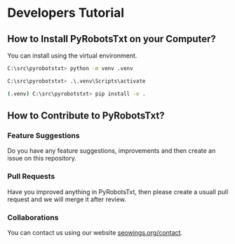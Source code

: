 # Developers Tutorial

## How to Install PyRobotsTxt on your Computer?

You can install using the virtual environment.

```bash
C:\src\pyrobotstxt> python -m venv .venv

C:\src\pyrobotstxt> .\.venv\Scripts\activate

(.venv) C:\src\pyrobotstxt> pip install -e .
```

## How to Contribute to PyRobotsTxt?

### Feature Suggestions

Do you have any feature suggestions, improvements and then create an issue on this repository. 

### Pull Requests

Have you improved anything in PyRobotsTxt, then please create a usuall pull request and we will merge it after review.

### Collaborations

You can contact us using our website
[seowings.org/contact](https://www.seowings.org/contact).